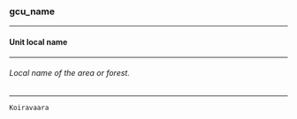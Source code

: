 ### gcu_name



------
#### Unit local name



------
###### Local name of the area or forest.



------
`Koiravaara`